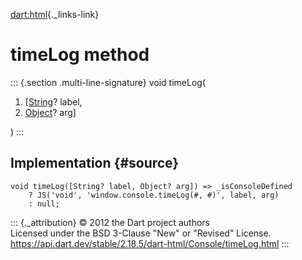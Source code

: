 [dart:html](../../dart-html/dart-html-library){._links-link}

timeLog method
==============

::: {.section .multi-line-signature}
void timeLog(

1.  \[[String](../../dart-core/string-class)? label,
2.  [Object](../../dart-core/object-class)? arg\]

)
:::

Implementation {#source}
--------------

``` {.language-dart data-language="dart"}
void timeLog([String? label, Object? arg]) => _isConsoleDefined
    ? JS('void', 'window.console.timeLog(#, #)', label, arg)
    : null;
```

::: {._attribution}
© 2012 the Dart project authors\
Licensed under the BSD 3-Clause \"New\" or \"Revised\" License.\
<https://api.dart.dev/stable/2.18.5/dart-html/Console/timeLog.html>
:::
